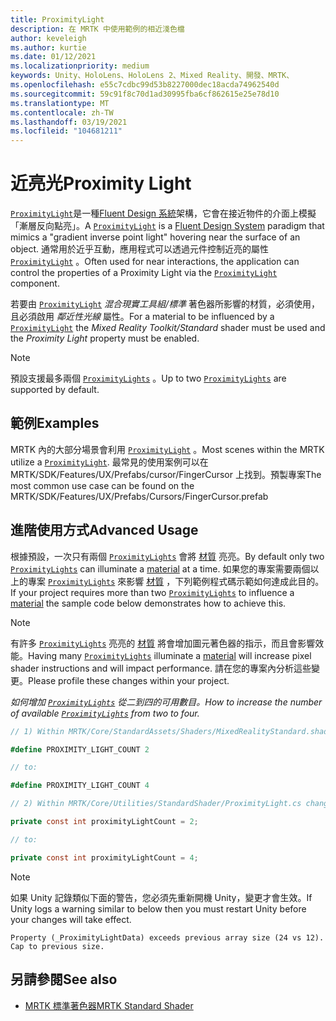 ```yaml
---
title: ProximityLight
description: 在 MRTK 中使用範例的相近淺色檔
author: keveleigh
ms.author: kurtie
ms.date: 01/12/2021
ms.localizationpriority: medium
keywords: Unity、HoloLens、HoloLens 2、Mixed Reality、開發、MRTK、
ms.openlocfilehash: e55c7cdbc99d53b8227000dec18acda74962540d
ms.sourcegitcommit: 59c91f8c70d1ad30995fba6cf862615e25e78d10
ms.translationtype: MT
ms.contentlocale: zh-TW
ms.lasthandoff: 03/19/2021
ms.locfileid: "104681211"
---
```

# <a name="proximity-light"></a><span data-ttu-id="13c81-104">近亮光</span><span class="sxs-lookup"><span data-stu-id="13c81-104">Proximity Light</span></span>

<span data-ttu-id="13c81-105">[`ProximityLight`](xref:Microsoft.MixedReality.Toolkit.Utilities.ProximityLight)是一種[Fluent Design 系統](https://www.microsoft.com/design/fluent/)架構，它會在接近物件的介面上模擬「漸層反向點亮」。</span><span class="sxs-lookup"><span data-stu-id="13c81-105">A [`ProximityLight`](xref:Microsoft.MixedReality.Toolkit.Utilities.ProximityLight) is a [Fluent Design System](https://www.microsoft.com/design/fluent/) paradigm that mimics a "gradient inverse point light" hovering near the surface of an object.</span></span> <span data-ttu-id="13c81-106">通常用於近乎互動，應用程式可以透過元件控制近亮的屬性 [`ProximityLight`](xref:Microsoft.MixedReality.Toolkit.Utilities.ProximityLight) 。</span><span class="sxs-lookup"><span data-stu-id="13c81-106">Often used for near interactions, the application can control the properties of a Proximity Light via the [`ProximityLight`](xref:Microsoft.MixedReality.Toolkit.Utilities.ProximityLight) component.</span></span>

<span data-ttu-id="13c81-107">若要由 [`ProximityLight`](xref:Microsoft.MixedReality.Toolkit.Utilities.ProximityLight) *混合現實工具組/標準* 著色器所影響的材質，必須使用，且必須啟用 *鄰近性光線* 屬性。</span><span class="sxs-lookup"><span data-stu-id="13c81-107">For a material to be influenced by a [`ProximityLight`](xref:Microsoft.MixedReality.Toolkit.Utilities.ProximityLight) the *Mixed Reality Toolkit/Standard* shader must be used and the *Proximity Light* property must be enabled.</span></span>

> [!NOTE]
> <span data-ttu-id="13c81-108">預設支援最多兩個 [`ProximityLights`](xref:Microsoft.MixedReality.Toolkit.Utilities.ProximityLight) 。</span><span class="sxs-lookup"><span data-stu-id="13c81-108">Up to two [`ProximityLights`](xref:Microsoft.MixedReality.Toolkit.Utilities.ProximityLight) are supported by default.</span></span>

## <a name="examples"></a><span data-ttu-id="13c81-109">範例</span><span class="sxs-lookup"><span data-stu-id="13c81-109">Examples</span></span>

<span data-ttu-id="13c81-110">MRTK 內的大部分場景會利用 [`ProximityLight`](xref:Microsoft.MixedReality.Toolkit.Utilities.ProximityLight) 。</span><span class="sxs-lookup"><span data-stu-id="13c81-110">Most scenes within the MRTK utilize a [`ProximityLight`](xref:Microsoft.MixedReality.Toolkit.Utilities.ProximityLight).</span></span> <span data-ttu-id="13c81-111">最常見的使用案例可以在 MRTK/SDK/Features/UX/Prefabs/cursor/FingerCursor 上找到。預製專案</span><span class="sxs-lookup"><span data-stu-id="13c81-111">The most common use case can be found on the MRTK/SDK/Features/UX/Prefabs/Cursors/FingerCursor.prefab</span></span>

## <a name="advanced-usage"></a><span data-ttu-id="13c81-112">進階使用方式</span><span class="sxs-lookup"><span data-stu-id="13c81-112">Advanced Usage</span></span>

<span data-ttu-id="13c81-113">根據預設，一次只有兩個 [`ProximityLights`](xref:Microsoft.MixedReality.Toolkit.Utilities.ProximityLight) 會將 [材質](https://docs.unity3d.com/ScriptReference/Material.html) 亮亮。</span><span class="sxs-lookup"><span data-stu-id="13c81-113">By default only two [`ProximityLights`](xref:Microsoft.MixedReality.Toolkit.Utilities.ProximityLight) can illuminate a [material](https://docs.unity3d.com/ScriptReference/Material.html) at a time.</span></span> <span data-ttu-id="13c81-114">如果您的專案需要兩個以上的專案 [`ProximityLights`](xref:Microsoft.MixedReality.Toolkit.Utilities.ProximityLight) 來影響 [材質](https://docs.unity3d.com/ScriptReference/Material.html) ，下列範例程式碼示範如何達成此目的。</span><span class="sxs-lookup"><span data-stu-id="13c81-114">If your project requires more than two [`ProximityLights`](xref:Microsoft.MixedReality.Toolkit.Utilities.ProximityLight) to influence a [material](https://docs.unity3d.com/ScriptReference/Material.html) the sample code below demonstrates how to achieve this.</span></span>

> [!NOTE]
> <span data-ttu-id="13c81-115">有許多 [`ProximityLights`](xref:Microsoft.MixedReality.Toolkit.Utilities.ProximityLight) 亮亮的 [材質](https://docs.unity3d.com/ScriptReference/Material.html) 將會增加圖元著色器的指示，而且會影響效能。</span><span class="sxs-lookup"><span data-stu-id="13c81-115">Having many [`ProximityLights`](xref:Microsoft.MixedReality.Toolkit.Utilities.ProximityLight) illuminate a [material](https://docs.unity3d.com/ScriptReference/Material.html) will increase pixel shader instructions and will impact performance.</span></span> <span data-ttu-id="13c81-116">請在您的專案內分析這些變更。</span><span class="sxs-lookup"><span data-stu-id="13c81-116">Please profile these changes within your project.</span></span>

<span data-ttu-id="13c81-117">*如何增加 [`ProximityLights`](xref:Microsoft.MixedReality.Toolkit.Utilities.ProximityLight) 從二到四的可用數目。*</span><span class="sxs-lookup"><span data-stu-id="13c81-117">*How to increase the number of available [`ProximityLights`](xref:Microsoft.MixedReality.Toolkit.Utilities.ProximityLight) from two to four.*</span></span>

```C#
// 1) Within MRTK/Core/StandardAssets/Shaders/MixedRealityStandard.shader change:

#define PROXIMITY_LIGHT_COUNT 2

// to:

#define PROXIMITY_LIGHT_COUNT 4

// 2) Within MRTK/Core/Utilities/StandardShader/ProximityLight.cs change:

private const int proximityLightCount = 2;

// to:

private const int proximityLightCount = 4;
```

> [!NOTE]
> <span data-ttu-id="13c81-118">如果 Unity 記錄類似下面的警告，您必須先重新開機 Unity，變更才會生效。</span><span class="sxs-lookup"><span data-stu-id="13c81-118">If Unity logs a warning similar to below then you must restart Unity before your changes will take effect.</span></span>
>
>`Property (_ProximityLightData) exceeds previous array size (24 vs 12). Cap to previous size.`

## <a name="see-also"></a><span data-ttu-id="13c81-119">另請參閱</span><span class="sxs-lookup"><span data-stu-id="13c81-119">See also</span></span>

* [<span data-ttu-id="13c81-120">MRTK 標準著色器</span><span class="sxs-lookup"><span data-stu-id="13c81-120">MRTK Standard Shader</span></span>](../README_MRTKStandardShader.md)
